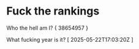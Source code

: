 # Fuck the rankings

Who the hell am I?
{ 38654957 }

What fucking year is it?
[ 2025-05-22T17:03:20Z ]
